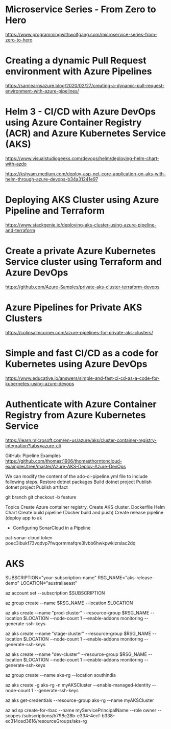 # Microservice Series - From Zero to Hero
https://www.programmingwithwolfgang.com/microservice-series-from-zero-to-hero

# Creating a dynamic Pull Request environment with Azure Pipelines
https://samlearnsazure.blog/2020/02/27/creating-a-dynamic-pull-request-environment-with-azure-pipelines/

# Helm 3 - CI/CD with Azure DevOps using Azure Container Registry (ACR) and Azure Kubernetes Service (AKS)
https://www.visualstudiogeeks.com/devops/helm/deploying-helm-chart-with-azdo

https://kshyam.medium.com/deploy-asp-net-core-application-on-aks-with-helm-through-azure-devops-b34a31241e97

# Deploying AKS Cluster using Azure Pipeline and Terraform
https://www.stackgenie.io/deploying-aks-cluster-using-azure-pipeline-and-terraform

# Create a private Azure Kubernetes Service cluster using Terraform and Azure DevOps
https://github.com/Azure-Samples/private-aks-cluster-terraform-devops

# Azure Pipelines for Private AKS Clusters
https://colinsalmcorner.com/azure-pipelines-for-private-aks-clusters/

# Simple and fast CI/CD as a code for Kubernetes using Azure DevOps
https://www.educative.io/answers/simple-and-fast-ci-cd-as-a-code-for-kubernetes-using-azure-devops

# Authenticate with Azure Container Registry from Azure Kubernetes Service
https://learn.microsoft.com/en-us/azure/aks/cluster-container-registry-integration?tabs=azure-cli

GitHub: Pipeline Examples
https://github.com/thomast1906/thomasthorntoncloud-examples/tree/master/Azure-AKS-Deploy-Azure-DevOps


We can modify the content of the ado-ci-pipeline.yml file to include following steps.
Restore dotnet packages
Build dotnet project
Publish dotnet project
Publish artifact



git branch
git checkout -b feature


Topics
Create Azure container registry.
Create AKS cluster.
Dockerfile
Helm Chart
Create build pipeline (Docker build and push)
Create release pipeline (deploy app to ak
- Configuring SonarCloud in a Pipeline

pat-sonar-cloud token
poec3ibukf73vqdvp7fwqormmafqre3lvbb6hwkpwklzrslac2dq


# AKS

SUBSCRIPTION="your-subscription-name"
RSG_NAME="aks-release-demo"
LOCATION="australiaeast"

az account set --subscription $SUBSCRIPTION

az group create --name $RSG_NAME --location $LOCATION

az aks create --name "prod-cluster" --resource-group $RSG_NAME --location $LOCATION --node-count 1 --enable-addons monitoring --generate-ssh-keys

az aks create --name "stage-cluster" --resource-group $RSG_NAME --location $LOCATION --node-count 1 --enable-addons monitoring --generate-ssh-keys

az aks create --name "dev-cluster" --resource-group $RSG_NAME --location $LOCATION --node-count 1 --enable-addons monitoring --generate-ssh-keys


az group create --name aks-rg --location southindia

az aks create -g aks-rg -n myAKSCluster --enable-managed-identity --node-count 1 --generate-ssh-keys

az aks get-credentials --resource-group aks-rg --name myAKSCluster

az ad sp create-for-rbac --name myServicePrincipalName --role owner --scopes /subscriptions/b798c28b-e334-4ecf-b338-ec314ced3616/resourceGroups/aks-rg